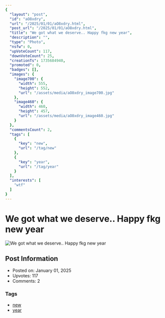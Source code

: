 ```yaml
---
{
  "layout": "post",
  "id": "aO8xdry",
  "url": "/2025/01/01/aO8xdry.html",
  "post_url": "/2025/01/01/aO8xdry.html",
  "title": "We got what we deserve.. Happy fkg new year",
  "description": "",
  "type": "Photo",
  "nsfw": 0,
  "upVoteCount": 117,
  "downVoteCount": 25,
  "creationTs": 1735684940,
  "promoted": 0,
  "badges": [],
  "images": {
    "image700": {
      "width": 555,
      "height": 552,
      "url": "/assets/media/aO8xdry_image700.jpg"
    },
    "image460": {
      "width": 460,
      "height": 457,
      "url": "/assets/media/aO8xdry_image460.jpg"
    }
  },
  "commentsCount": 2,
  "tags": [
    {
      "key": "new",
      "url": "/tag/new"
    },
    {
      "key": "year",
      "url": "/tag/year"
    }
  ],
  "interests": [
    "wtf"
  ]
}
---
```


# We got what we deserve.. Happy fkg new year

![We got what we deserve.. Happy fkg new year](/assets/media/aO8xdry_image700.jpg)

## Post Information

- Posted on: January 01, 2025
- Upvotes: 117
- Comments: 2

### Tags

- [new](/tag/new)
- [year](/tag/year)
